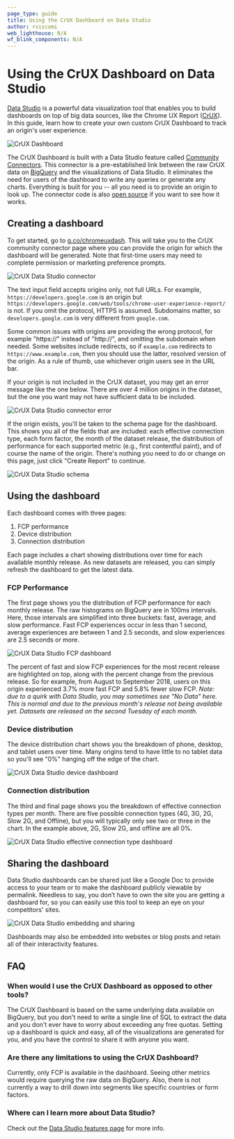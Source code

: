 ```yaml
---
page_type: guide
title: Using the CrUX Dashboard on Data Studio
author: rviscomi
web_lighthouse: N/A
wf_blink_components: N/A
---
```


# Using the CrUX Dashboard on Data Studio

[Data Studio](https://marketingplatform.google.com/about/data-studio/) is a 
powerful data visualization tool that enables you to build dashboards on top of 
big data sources, like the Chrome UX Report 
([CrUX](https://developers.google.com/web/tools/chrome-user-experience-report/)). 
In this guide, learn how to create your own custom CrUX Dashboard to track an 
origin's user experience.

<img class="screenshot" src="./dash_fcp.png" alt="CrUX Dashboard">

The CrUX Dashboard is built with a Data Studio feature called [Community 
Connectors](https://developers.google.com/datastudio/connector/). 
This connector is a pre-established link between the raw CrUX data on 
[BigQuery](./bigquery.html) and the visualizations of Data Studio. It eliminates 
the need for users of the dashboard to write any queries or generate any charts. 
Everything is built for you -- all you need is to provide an origin to look up. 
The connector code is also 
[open source](https://github.com/googledatastudio/community-connectors/tree/master/chrome-ux-report) 
if you want to see how it works.

## Creating a dashboard

To get started, go to [g.co/chromeuxdash](https://g.co/chromeuxdash). 
This will take you to the CrUX community connector page where you can provide 
the origin for which the dashboard will be generated. Note that first-time users 
may need to complete permission or marketing preference prompts.

![CrUX Data Studio connector](./dash_connector.png)

The text input field accepts origins only, not full URLs. For example, 
`https://developers.google.com` is an origin but 
`https://developers.google.com/web/tools/chrome-user-experience-report/` is not. 
If you omit the protocol, HTTPS is assumed. Subdomains matter, so 
`developers.google.com` is very different from `google.com`.

Some common issues with origins are providing the wrong protocol, for example 
"https://" instead of "http://", and omitting the subdomain when needed. 
Some websites include redirects, so if `example.com` redirects to 
`https://www.example.com`, then you should use the latter, resolved version of 
the origin. As a rule of thumb, use whichever origin users see in the URL bar.

If your origin is not included in the CrUX dataset, you may get an error message 
like the one below. There are over 4 million origins in the dataset, but the one 
you want may not have sufficient data to be included.

![CrUX Data Studio connector error](./dash_error.png)

If the origin exists, you'll be taken to the schema page for the dashboard. 
This shows you all of the fields that are included: each effective connection 
type, each form factor, the month of the dataset release, the distribution of 
performance for each supported metric (e.g., first contentful paint), and of 
course the name of the origin. There's nothing you need to do or change on this 
page, just click "Create Report" to continue.

<img class="screenshot" src="./dash_schema.png" alt="CrUX Data Studio schema">

## Using the dashboard

Each dashboard comes with three pages:

1. FCP performance
2. Device distribution
3. Connection distribution

Each page includes a chart showing distributions over time for each available 
monthly release. As new datasets are released, you can simply refresh the 
dashboard to get the latest data.

### FCP Performance

The first page shows you the distribution of FCP performance for each monthly
release. The raw histograms on BigQuery are in 100ms intervals. Here, those
intervals are simplified into three buckets: fast, average, and slow
performance. Fast FCP experiences occur in less than 1 second, average
experiences are between 1 and 2.5 seconds, and slow experiences are 2.5 seconds
or more.

![CrUX Data Studio FCP dashboard](./dash_fcp.png)

The percent of fast and slow FCP experiences for the most recent release are 
highlighted on top, along with the percent change from the previous release. 
So for example, from August to September 2018, users on this origin experienced 
3.7% more fast FCP and 5.8% fewer slow FCP. _Note: due to a quirk with 
Data Studio, you may sometimes see "No Data" here. This is normal and due to the 
previous month's release not being available yet. Datasets are released on the 
second Tuesday of each month._

### Device distribution

The device distribution chart shows you the breakdown of phone, desktop, and 
tablet users over time. Many origins tend to have little to no tablet data so 
you'll see "0%" hanging off the edge of the chart.

![CrUX Data Studio device dashboard](./dash_device.png)

### Connection distribution

The third and final page shows you the breakdown of effective connection types 
per month. There are five possible connection types (4G, 3G, 2G, Slow 2G, and 
Offline), but you will typically only see two or three in the chart. In the 
example above, 2G, Slow 2G, and offline are all 0%.

![CrUX Data Studio effective connection type dashboard](./dash_ect.png)

## Sharing the dashboard

Data Studio dashboards can be shared just like a Google Doc to provide access to 
your team or to make the dashboard publicly viewable by permalink. Needless to 
say, you don’t have to own the site you are getting a dashboard for, so you can 
easily use this tool to keep an eye on your competitors' sites.

![CrUX Data Studio embedding and sharing](./dash_embed.png)

Dashboards may also be embedded into websites or blog posts and retain all of 
their interactivity features.

## FAQ

### When would I use the CrUX Dashboard as opposed to other tools?

The CrUX Dashboard is based on the same underlying data available on BigQuery, 
but you don't need to write a single line of SQL to extract the data and you 
don't ever have to worry about exceeding any free quotas. Setting up a dashboard 
is quick and easy, all of the visualizations are generated for you, and you have 
the control to share it with anyone you want.

### Are there any limitations to using the CrUX Dashboard?

Currently, only FCP is available in the dashboard. Seeing other metrics would 
require querying the raw data on BigQuery. Also, there is not currently a way to 
drill down into segments like specific countries or form factors.

### Where can I learn more about Data Studio?

Check out the [Data Studio features page](https://marketingplatform.google.com/about/data-studio/features/) 
for more info.

